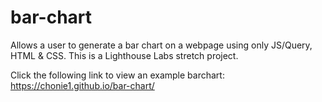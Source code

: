# bar-chart
Allows a user to generate a bar chart on a webpage using only JS/Query, HTML & CSS. This is a Lighthouse Labs stretch project. 

Click the following link to view an example barchart: 
https://chonie1.github.io/bar-chart/

